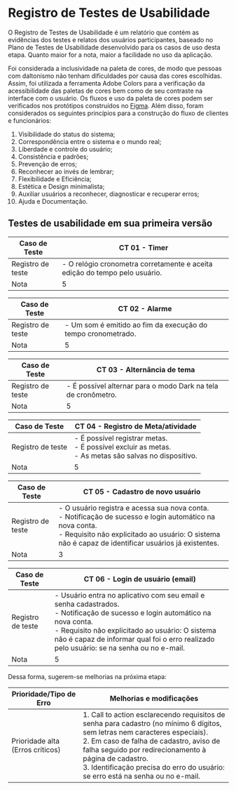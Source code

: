 # Registro de Testes de Usabilidade

O Registro de Testes de Usabilidade é um relatório que contém as evidências dos testes e relatos dos usuários participantes, baseado no Plano de Testes de Usabilidade desenvolvido para os casos de uso desta etapa. Quanto maior for a nota, maior a facilidade no uso da aplicação.

Foi considerada a inclusividade na paleta de cores, de modo que pessoas com daltonismo não tenham dificuldades por causa das cores escolhidas. Assim, foi utilizada a ferramenta Adobe Colors para a verificação da acessibilidade das paletas de cores bem como de seu contraste na interface com o usuário. Os fluxos e uso da paleta de cores podem ser verificados nos protótipos construídos no [Figma](https://www.figma.com/file/j3IXXF3Ovc3VrjcOi2mTeV/TimeUP?node-id=32%3A462). Além disso, foram considerados os seguintes princípios para a construção do fluxo de clientes e funcionários:

   1. Visibilidade do status do sistema;
   2. Correspondência entre o sistema e o mundo real;
   3. Liberdade e controle do usuário;
   4. Consistência e padrões;
   5. Prevenção de erros;
   6. Reconhecer ao invés de lembrar;
   7. Flexibilidade e Eficiência;
   8. Estética e Design minimalista;
   9. Auxiliar usuários a reconhecer, diagnosticar e recuperar erros;
   10. Ajuda e Documentação.


## Testes de usabilidade em sua primeira versão

| Caso de Teste | **CT 01 - Timer**                                                          |
| ------ |----------------------------------------------------------------------------|
| Registro de teste | - O relógio cronometra corretamente e aceita edição do tempo pelo usuário. |
| Nota | 5                                                                          | 


| Caso de Teste | **CT 02 - Alarme**                                                        |
| ------ |---------------------------------------------------------------------------|
| Registro de teste | - Um som é emitido ao fim da execução do tempo cronometrado. |
| Nota | 5                                                                         |

| Caso de Teste | **CT 03 - Alternância de tema**                               |
| ------ |---------------------------------------------------------------|
| Registro de teste | - É possível alternar para o modo Dark na tela de cronômetro. |
| Nota | 5                                                             |


| Caso de Teste | **CT 04 - Registro de Meta/atividade**                                                                        |
| ------ |---------------------------------------------------------------------------------------------------------------|
| Registro de teste | - É possível registrar metas. <br> - É possível excluir as metas.  <br> - As metas são salvas no dispositivo. |
| Nota | 5                                                                                                             


| Caso de Teste | **CT 05 - Cadastro de novo usuário**                                                                                                                                                                                     |
| ------ |--------------------------------------------------------------------------------------------------------------------------------------------------------------------------------------------------------------------------|
| Registro de teste | - O usuário registra e acessa sua nova conta. <br> - Notificação de sucesso e login automático na nova conta.  <br> - Requisito não explicitado ao usuário: O sistema não é capaz de identificar usuários já existentes. |
| Nota | 3                                                                                                                                                                                                                       |


| Caso de Teste | **CT 06 - Login de usuário (email)**                                                                                                                                                                                                                                               |
| ------ |------------------------------------------------------------------------------------------------------------------------------------------------------------------------------------------------------------------------------------------------------------------------------------|
| Registro de teste | - Usuário entra no aplicativo com seu email e senha cadastrados. <br> - Notificação de sucesso e login automático na nova conta.  <br> - Requisito não explicitado ao usuário: O sistema não é capaz de informar qual foi o erro realizado pelo usuário: se na senha ou no e-mail. |
| Nota | 5                                                                                                                                                                                                                                                                                  |

Dessa forma, sugerem-se melhorias na próxima etapa:

| Prioridade/Tipo de Erro | Melhorias e modificações                                                                                                                                                                                                                                                                                                   |
| ------ |----------------------------------------------------------------------------------------------------------------------------------------------------------------------------------------------------------------------------------------------------------------------------------------------------------------------------|
| Prioridade alta (Erros críticos) | 1. Call to action esclarecendo requisitos de senha para cadastro (no mínimo 6 dígitos, sem letras nem caracteres especiais). <br> 2. Em caso de falha de cadastro, aviso de falha seguido por redirecionamento à página de cadastro. <br> 3. Identificação precisa do erro do usuário: se erro está na senha ou no e-mail. |

